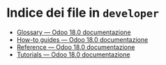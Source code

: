 # Indice dei file in `developer`

- [Glossary — Odoo 18.0 documentazione](./glossary.md)
- [How-to guides — Odoo 18.0 documentazione](./howtos.md)
- [Reference — Odoo 18.0 documentazione](./reference.md)
- [Tutorials — Odoo 18.0 documentazione](./tutorials.md)
